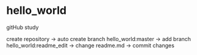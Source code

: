 # hello_world
gitHub study

create repository -> auto create branch hello_world:master
                  ->         add branch hello_world:readme_edit -> change readme.md -> commit changes
                  
                  
